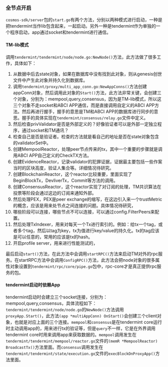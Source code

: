 
### 全节点开启

`cosmos-sdk/server`包的`start.go`有两个方法，分别以两种模式进行启动，一种是把tendermint当作lib包含起来，一起启动。另外一种是tendermint作为单独的一个程序启动，app通过socket和tendermint进行通信。

#### TM-lib模式
调用`tendermint/tendermint/node/node.go:NewNode()`方法，此方法做了很多工作，具体如下：
1. 从数据中后去state对象，如果在数据库中没有找到此对象，则从genesis创世文件中产生此对象并持久化到数据库。
2. 调用`tendermint/proxy/multi_app_conn.go:NewAppConns()`方法创建appConn对象，然后调用此对象的`Start()`方法，此方法非常关键，会创建三个对象，分别为：mempool,query,consensus，因为是TM-lib模式，所以这三个对象不走socket和ABCI APP通信，而是直接调用自定义的ABCI APP方法。然后再进行握手，握手的意思是TM和ABCI APP的数据库进行同步的意思。握手的具体实现在`tendermint/consensus/relay.go`文件中定义。
3. 然后检查privValidator是否是外部定义的？好像验证者可以是外部一定独立程序，通过socket和TM通讯？
4. 检查自己是否是验证者。检查的方法就是看自己的地址是否在state对象包含的validatorSet中。
5. 创建MempoolReactor，处理peer节点传来的tx，其中一个重要的步骤就是调用ABCI APP自己定义的CheckTX方法。
6. 创建EvidenceReactor，记录validator的犯罪证据，证据最主要包括一些作案当时的区块高度，验证人集合等。详细情况待研究。
7. 创建BlockchainReactor，这个reactor比较重要，里面实现了BeginBlockTx，DevliverTx，Commit等方法的调用。
8. 创建ConsensusReactor，这个reactor实现了对订阅的处理，TM共识算法在投票等阶段会通过这边的订阅来通知外部。
9. 然后处理PEX，PEX是peer exchange的缩写，在这边引入来一个trustMetric的概念，应该是用来处节点之间连接的问题。具体情况待研究，
10. 哪些阶段可以连接，哪些节点不可以连接，可以通过config.FilterPeers来配置。
11. 然后处理TxIndexer，用来对每天一个Tx进行索引的。例如：给tx一个tag，或者多个tag，然后以tag为key，tx为值进行key/value的持久化。tx的tag应该是可以任意的，常用的应该是tx的hash。
12. 开启profile server，用来进行性能测试的，

最后启动`start()`方法，在此方法中会调用`startRPC()`方法来启动TM对外的rpc服务。在startRPC方法中会调用`ConfigRPC()`方法，此方法会把node对象的很多属性对象设置到`tendermint/rpc/core/pipe.go`包中，rpc-core才是真正提供rpc服务的包。

#### tendermint启动时依赖App

tendermint启动时会建立三个socket连接，分别为：mempool,query,consensus，具体流程如下：`tendermint/tendermint/node/node.go`的`NewNode()`方法调用`proxyApp.Start()`，此方法`(app *multiAppConn) OnStart()`会创建三个client对象，也就是对应上面的三个连接。`mempool`和`consensus`是在tendermint core运行时主动调用app的，用来进行tx的验证等，但是`query`不一样，它是在外界调用tendermint core时用来调用app来获取数据的。`mempool`调用发生在`tendermint/tendermint/mempool/reactor.go`文件的`(memR *MempoolReactor) BroadcastTx()`方法里面。而`consensus`调用发生在`tendermint/tendermint/state/execution.go`文件的`execBlockOnProxyApp()`方法里面。
